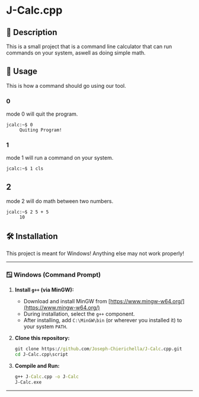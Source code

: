 # J-Calc.cpp

## 📖 Description
This is a small project that is a command line calculator that can run commands on your system, aswell as doing simple math.
## 🚀 Usage
This is how a command should go using our tool.
<mode> <command>
### 0
mode 0 will quit the program.
```jcalc
jcalc:~$ 0
     Quiting Program!
```
### 1
mode 1 will run a command on your system.
```jcalc
jcalc:~$ 1 cls
```
## 2
mode 2 will do math between two numbers.
```jcalc
jcalc:~$ 2 5 + 5
     10
```
## 🛠️ Installation

This project is meant for Windows! Anything else may not work properly!

---

### 🪟 Windows (Command Prompt)

1.  **Install `g++` (via MinGW):**
    * Download and install MinGW from [https://www.mingw-w64.org/](https://www.mingw-w64.org/)
    * During installation, select the `g++` component.
    * After installing, add `C:\MinGW\bin` (or wherever you installed it) to your system `PATH`.

2.  **Clone this repository:**
    ```cmd
    git clone https://github.com/Joseph-Chierichella/J-Calc.cpp.git
    cd J-Calc.cpp\script
    ```

3.  **Compile and Run:**
    ```cmd
    g++ J-Calc.cpp -o J-Calc
    J-Calc.exe
    ```

---
